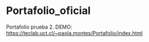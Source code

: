 # Portafolio_oficial
 Portafolio prueba 2.
 DEMO: https://teclab.uct.cl/~paola.montes/Portafolio/index.html
